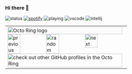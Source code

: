### Hi there 👋
![status](https://api.statusbadges.me/badge/status/284666869758033921?simple=true)
[![spotify](https://api.statusbadges.me/badge/spotify/284666869758033921)](https://api.statusbadges.me/openspotify/284666869758033921)
![playing](https://api.statusbadges.me/badge/playing/284666869758033921)
![vscode](https://api.statusbadges.me/badge/vscode/284666869758033921)
![intellij](https://api.statusbadges.me/badge/intellij/284666869758033921)

<table><tbody><tr><td><a href="https://octo-ring.com/"><img src="https://octo-ring.com/static/img/widget/top.png" width="99%" alt="Octo Ring logo" align="top"></a><br><a href="https://octo-ring.com/p/OmriPH/prev"><img src="https://octo-ring.com/static/img/widget/prev.png" width="33%" alt="previous" align="top" title="previous profile"></a><a href="https://octo-ring.com/p/OmriPH/random"><img src="https://octo-ring.com/static/img/widget/random.png" width="33%" alt="random" align="top" title="random profile"></a><a href="https://octo-ring.com/p/OmriPH/next"><img src="https://octo-ring.com/static/img/widget/next.png" width="33%" alt="next" align="top" title="next profile"></a><br><a href="https://octo-ring.com/"><img src="https://octo-ring.com/static/img/widget/bottom.png" width="99%" alt="check out other GitHub profiles in the Octo Ring" align="top"></a></td></tr></tbody></table>
